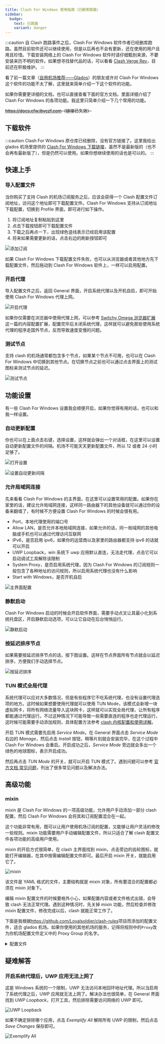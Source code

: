 ```yaml
---
title: Clash For Windows 使用指南（已删库跑路）
sidebar:
  badge:
    text: 已跑路
    variant: danger
---
```


:::caution
自 Clash 跑路事件之后，Clash For Windows 软件作者已经删库跑路。虽然目前软件还可以继续使用，但是以后再也不会有更新，还在使用的用户且用且珍惜。下载安装网络上的 Clash For Windows 软件时请仔细甄别来源，不要安装来历不明的软件。如果想寻找替代品的话，可以看看 [Clash Verge Rev](/proxy/clash-verge-rev)，目前还在积极维护。
:::

看了前一篇文章（[自用机场推荐——Glados](/airport/glados)）的朋友或许对 Clash For Windows 这个软件的功能不太了解，这里就来简单介绍一下这个软件的功能。

如果你需要更详细的文档，也可以直接查看下面的官方文档，里面详细介绍了 Clash For Windows 的各项功能。我这里只简单介绍一下几个常用的功能。

~~<https://docs.cfw.lbyczf.com>（链接已失效）~~

## 下载软件

:::caution
Clash For Windows 原仓库已经删除，没有官方链接了。这里我给出 glados 机场里提供的 [Clash For Windows 下载链接](https://glados.one/tools/Clash.for.Windows.Setup.exe)，虽然不是最新版的（也不会再有最新版了），但是仍然可以使用。如果你想继续使用的话也是可以的。
:::

## 快速上手

### 导入配置文件

当你购买了支持 Clash 的机场订阅服务之后，应该会获得一个 Clash 配置文件订阅地址，访问这个地址即可下载配置文件。Clash For Windows 支持从订阅地址下载配置，切换到 Profile 界面，即可进行如下操作。

1. 将订阅地址复制粘贴到这里
1. 点击下载按钮即可下载配置文件
1. 下载之后再点一下，出现绿色竖线表示已经启用该配置
1. 将来如果需要更新的话，点击右边的刷新按钮即可

![添加订阅](../../../assets/image/cfw-profile.avif)

如果 Clash For Windows 下载配置文件失败，也可以从浏览器或者其他地方先下载配置文件，然后拖动到 Clash For Windows 软件上，一样可以启用配置。

### 开启代理

导入配置文件之后，返回 General 界面，开启系统代理以及开机自启，即可开始使用 Clash For Windows 代理上网。

![开启代理](../../../assets/image/cfw-start.avif)

如果你仅需要在浏览器中使用代理上网，可以参考 [Switchy Omega 浏览器扩展](/proxy/switchyomega) 这一篇的内容配置扩展，配置完毕后关闭系统代理，这样就可以避免那些使用系统代理的程序走国外节点，反而导致速度变慢的问题。

### 测试节点

支持 clash 的机场通常都包含多个节点，如果某个节点不可用，也可以在 Clash For Windows 中切换到其他节点。在切换节点之前也可以通过点击界面上的测试图标来测试节点的延迟。

![测试节点](../../../assets/image/cfw-proxies.avif)

## 功能设置

有一些 Clash For Windows 设置我会顺便开启，如果你觉得有用的话，也可以和我一样设置。

### 自动更新配置

你也可以在上面点击右键，选择设置，这样就会弹出一个对话框，在这里可以设置自动更新配置文件的间隔。机场不可能天天更新配置文件，所以 12 或者 24 小时足够了。

![打开设置](../../../assets/image/cfw-profile-settings.avif)

![设置自动更新间隔](../../../assets/image/cfw-autoupdate.avif)

### 允许局域网连接

先来看看 Clash For Windows 的主界面，在这里可以设置常用的配置。如果你在家里的话，建议允许局域网连接，这样同一路由器下的其他设备就可以通过你的设备来翻墙了，有时候不方便设置 Clash For Windows 的时候会很有用。

- Port，本地代理使用的端口号
- Allow LAN，是否允许本地局域网连接，如果允许的话，同一局域网的其他电脑或手机也可以通过代理访问互联网
- IPv6，是否启用 ipv6，如果你的运营商以及家里的路由器都支持 ipv6 的话就可以开启
- UWP Loopback，win 系统下 uwp 应用默认直连，无法走代理，点击它可以启动调试工具解除该限制
- System Proxy，是否启用系统代理，因为 Clash For Windows 的订阅规则一般包含了各种地址的访问规则，所以启用系统代理也没有什么影响
- Start with Windows，是否开机自启

![主界面配置](../../../assets/image/cfw-general.avif)

### 静默启动

Clash For Windows 启动的时候会开启软件界面，需要手动点叉让其最小化到系统托盘区，开启静默启动选项，可以让它自动在后台悄悄运行。

![静默启动](../../../assets/image/cfw-silent-start.avif)

### 按延迟排序节点

如果需要按延迟排序节点的话，按下图设置。这样在节点界面所有节点就会以延迟排序，方便我们手动选择节点。

![按延迟排序](../../../assets/image/cfw-orderby-latency.avif)

### TUN 模式全局代理

系统代理可以应对大多数情况，但是有些程序它不吃系统代理，也没有设置代理选项的地方。这时候如果想要使用代理就可以使用 TUN Mode，该模式会新增一块虚拟网卡，将所有网络流量导入这块网卡，这样就可以实现全局代理，让所有程序都能通过代理运行。不过这种情况下可能导致一些需要直连的程序也走代理运行，这时候可能需要手动添加规则，具体配置方法参考 [clash 内核配置和使用详解](/proxy/clash)。

开启 TUN 模式需要先启用 _Service Mode_。在 General 界面点击 _Service Mode_ 右边的 _Manage_，然后点击 _Install_ 按钮，稍等片刻就会安装完毕，在这个过程中 Clash For Windows 会重启。开启成功之后，_Service Mode_ 旁边就会多出一个绿色的地球图标，表示开启成功。

然后再点击 _TUN Mode_ 的开关，就可以开启 TUN 模式了。遇到问题可以参考 [官方文档 常见问题](https://docs.cfw.lbyczf.com/contents/questions.html)，列出了很多常见问题以及解决办法。

## 高级功能

### mixin

mixin 是 Clash For Windows 的一项高级功能，允许用户手动添加一部分 clash 配置，然后 Clash For Windows 会将其和订阅配置混合在一起。

这个功能非常有用，既可以让用户使用机场订阅的配置，又能够让用户灵活的修改一些规则。mixin 功能需要用户手动编辑配置文件，所以只适合了解 clash 配置文件各项功能的高级用户使用。

mixin 的开启方式很简单，在 clash 主界面找到 mixin，点击旁边的齿轮图标，就能打开编辑器，在其中按需编辑配置文件即可。最后开启 mixin 开关，就能启用它了。

![mixin](../../../assets/image/cfw-mixin.avif)

该文件是 YAML 格式的文件，主要结构就是 mixin 对象，所有要混合的配置都必须在 mixin 对象下。

编辑 mixin 配置文件的时候要格外小心，如果配置内容或者文件格式出错，会导致 clash 无法正常代理。遇到这种情况时，先关掉 mixin 功能，然后检查并修改 mixin 配置文件，修改完成以后，clash 就能正常工作了。

下面是我根据<https://github.com/Loyalsoldier/clash-rules>项目而添加的配置文件，适合 glados 机场。如果你使用的其他机场的服务，记得将规则中的`Proxy`改为你机场配置文件定义中的 Proxy Group 的名字。

<details>
  <summary>配置文件</summary>

```yaml
mixin: # object
  rule-providers:
    reject:
      type: http
      behavior: domain
      url: "https://cdn.jsdelivr.net/gh/Loyalsoldier/clash-rules@release/reject.txt"
      path: ./ruleset/reject.yaml
      interval: 86400

    icloud:
      type: http
      behavior: domain
      url: "https://cdn.jsdelivr.net/gh/Loyalsoldier/clash-rules@release/icloud.txt"
      path: ./ruleset/icloud.yaml
      interval: 86400

    apple:
      type: http
      behavior: domain
      url: "https://cdn.jsdelivr.net/gh/Loyalsoldier/clash-rules@release/apple.txt"
      path: ./ruleset/apple.yaml
      interval: 86400

    google:
      type: http
      behavior: domain
      url: "https://cdn.jsdelivr.net/gh/Loyalsoldier/clash-rules@release/google.txt"
      path: ./ruleset/google.yaml
      interval: 86400

    proxy:
      type: http
      behavior: domain
      url: "https://cdn.jsdelivr.net/gh/Loyalsoldier/clash-rules@release/proxy.txt"
      path: ./ruleset/proxy.yaml
      interval: 86400

    direct:
      type: http
      behavior: domain
      url: "https://cdn.jsdelivr.net/gh/Loyalsoldier/clash-rules@release/direct.txt"
      path: ./ruleset/direct.yaml
      interval: 86400

    private:
      type: http
      behavior: domain
      url: "https://cdn.jsdelivr.net/gh/Loyalsoldier/clash-rules@release/private.txt"
      path: ./ruleset/private.yaml
      interval: 86400

    gfw:
      type: http
      behavior: domain
      url: "https://cdn.jsdelivr.net/gh/Loyalsoldier/clash-rules@release/gfw.txt"
      path: ./ruleset/gfw.yaml
      interval: 86400

    greatfire:
      type: http
      behavior: domain
      url: "https://cdn.jsdelivr.net/gh/Loyalsoldier/clash-rules@release/greatfire.txt"
      path: ./ruleset/greatfire.yaml
      interval: 86400

    tld-not-cn:
      type: http
      behavior: domain
      url: "https://cdn.jsdelivr.net/gh/Loyalsoldier/clash-rules@release/tld-not-cn.txt"
      path: ./ruleset/tld-not-cn.yaml
      interval: 86400

    telegramcidr:
      type: http
      behavior: ipcidr
      url: "https://cdn.jsdelivr.net/gh/Loyalsoldier/clash-rules@release/telegramcidr.txt"
      path: ./ruleset/telegramcidr.yaml
      interval: 86400

    cncidr:
      type: http
      behavior: ipcidr
      url: "https://cdn.jsdelivr.net/gh/Loyalsoldier/clash-rules@release/cncidr.txt"
      path: ./ruleset/cncidr.yaml
      interval: 86400

    lancidr:
      type: http
      behavior: ipcidr
      url: "https://cdn.jsdelivr.net/gh/Loyalsoldier/clash-rules@release/lancidr.txt"
      path: ./ruleset/lancidr.yaml
      interval: 86400

    applications:
      type: http
      behavior: classical
      url: "https://cdn.jsdelivr.net/gh/Loyalsoldier/clash-rules@release/applications.txt"
      path: ./ruleset/applications.yaml
      interval: 86400
  rules:
    - RULE-SET,applications,DIRECT
    - DOMAIN,clash.razord.top,DIRECT
    - DOMAIN,yacd.haishan.me,DIRECT
    - DOMAIN-SUFFIX,test-ipv6.com,DIRECT
    - DOMAIN-SUFFIX,speedtest.com,DIRECT
    - RULE-SET,private,DIRECT
    - RULE-SET,reject,REJECT
    - RULE-SET,icloud,DIRECT
    - RULE-SET,apple,DIRECT
    - RULE-SET,google,DIRECT
    - RULE-SET,direct,DIRECT
    - RULE-SET,lancidr,DIRECT
    - RULE-SET,cncidr,DIRECT
    - RULE-SET,proxy,Proxy
    - RULE-SET,telegramcidr,Proxy
    - GEOIP,LAN,DIRECT
    - GEOIP,CN,DIRECT
    - MATCH,Proxy
```

</details>

## 疑难解答

### 开启系统代理后，UWP 应用无法上网了

这是 Windows 系统的一个限制，UWP 无法访问本地回环地址代理。所以当启用了系统代理之后，UWP 应用就无法上网了。解决办法也很简单，在 General 界面找到 _UWP Loopback_，打开工具，然后排除需要访问网络的 UWP 即可。

![UWP Loopback](../../../assets/image/cfw-uwp-loopback.avif)

如果不确定排除哪个应用，点击 _Exemplify All_ 解除所有 UWP 的限制，然后点击 _Save Changes_ 保存即可。

![Exemplify All](../../../assets/image/cfw-uwp-loopback-acleu.avif)
